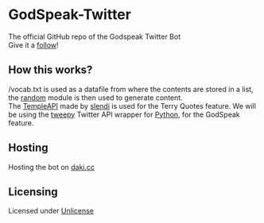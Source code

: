 # GodSpeak-Twitter
The official GitHub repo of the Godspeak Twitter Bot \
Give it a [follow](https://twitter.com/GodSpeak_Bot)!

## How this works?
/vocab.txt is used as a datafile from where the contents are stored in a list, the [random](https://docs.python.org/3/library/random.html) module is then used to generate content.\
The [TempleAPI](https://temple.xslendi.xyz/docs) made by [slendi](https://git.checksum.fail/slendi/TempleAPI) is used for the Terry Quotes feature. 
We will be using the [tweepy](https://www.tweepy.org/) Twitter API wrapper for [Python](https://www.python.org/), for the GodSpeak feature.

## Hosting
Hosting the bot on [daki.cc](https://daki.cc/)

## Licensing
Licensed under [Unlicense](https://unlicense.org/)
